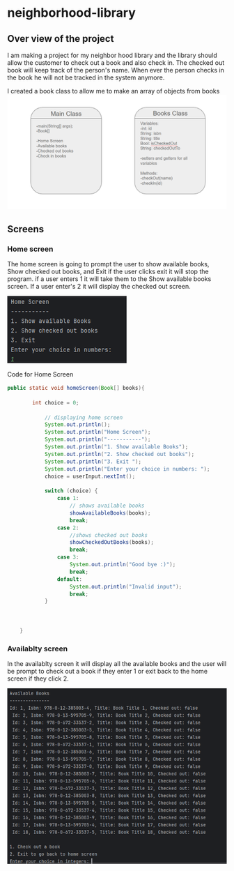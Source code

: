 # neighborhood-library
## Over view of the project
I am making a project for my neighbor hood library and the library should allow the customer to check out a book and also check in. The checked out book will keep track of the person's name. When ever the person checks in the book he will not be tracked in the system anymore. 

I created a book class to allow me to make an array of objects from books
![classes](images/Classes.png)

## Screens
### Home screen 
The home screen is going to prompt the user to show available books, Show checked out books, and Exit if the user clicks exit it will stop the program. if a user enters 1 it will take them to the Show available books screen. If a user enter's 2 it will display the checked out screen.


![HomeScreen](images/homeScreen.png)

Code for Home Screen
```java
public static void homeScreen(Book[] books){

        int choice = 0;

            // displaying home screen
            System.out.println();
            System.out.println("Home Screen");
            System.out.println("-----------");
            System.out.println("1. Show available Books");
            System.out.println("2. Show checked out books");
            System.out.println("3. Exit ");
            System.out.println("Enter your choice in numbers: ");
            choice = userInput.nextInt();

            switch (choice) {
                case 1:
                    // shows available books
                    showAvailableBooks(books);
                    break;
                case 2:
                    //shows checked out books
                    showCheckedOutBooks(books);
                    break;
                case 3:
                    System.out.println("Good bye :)");
                    break;
                default:
                    System.out.println("Invalid input");
                    break;
            }



    }
```
### Availablty screen

In the availablty screen it will display all the available books and the user will be prompt to check out a book if they enter 1 or exit back to the home screen if they click 2.

![AvailaltyScreen](images/availbltyScreen.png)

